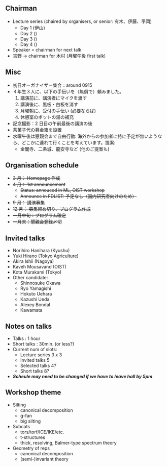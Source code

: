 ## Chairman

-   Lecture series (chaired by organisers, or senior: 有木、伊藤、平岡)
    -   Day 1 (伊山)
    -   Day 2 ()
    -   Day 3 ()
    -   Day 4 ()
-   Speaker = chairman for next talk
-   吉野 -> chairman for 木村 (月曜午後 first talk)

## Misc

-   初日オーガナイザー集合：around 0915
-   ４年生３人に、以下の手伝いを（無償で）頼みました。
    1. 講演前に、講演者にマイクを渡す
    2. 講演後に、黒板・白板を消す
    3. 月曜朝に、受付の手伝い (必要ならば)
    4. 休憩室のポットの湯の補充
-   記念撮影：2 日目の午前最後の講演の後
-   茶菓子代の募金箱を設置
-   水曜午後は懇親会まで自由行動: 海外からの参加者に特に予定が無いようなら、どこかに連れて行くことを考えています。提案:
    -   金閣寺、二条城、龍安寺など (他のご提案も)

## Organisation schedule

-   ~~3 月： Homepage 作成~~
-   ~~4 月： 1st announcement~~
    -   ~~Status: annouced in ML, OIST workshop~~
    -   ~~Announce in FDLIST: 予定なし（国内研究者向けのため）~~
-   ~~9 月： 講演募集~~
-   ~~12 月： 募集締め切り、プログラム作成~~
-   ~~一月中旬：プログラム確定~~
-   ~~一月末：懇親会登録〆切~~

## Invited talks

-   Norihiro Hanihara (Kyushu)
-   Yuki Hirano (Tokyo Agriculture)
-   Akira Ishii (Nagoya)
-   Kaveh Mousavand (OIST)
-   Kota Murakami (Tokyo)
-   Other candidate:
    -   Shinnosuke Okawa
    -   Ryo Yamagishi
    -   Hokuto Uehara
    -   Kazushi Ueda
    -   Alexey Bondal
    -   Kawamata

## Notes on talks

-   Talks : 1 hour
-   Short talks : 30min. (or less?)
-   Current num of slots:
    -   Lecture series 3 x 3
    -   Invited talks 5
    -   Selected talks 4?
    -   Short talks 8?
-   **_Scheule may need to be changed if we have to leave hall by 5pm_**

## Workshop theme

-   Silting
    -   canonical decomposition
    -   g-fan
    -   big silting
-   Subcats
    -   tors/torf/ICE/IKE/etc.
    -   t-structures
    -   thick, resolving, Balmer-type spectrum theory
-   Geometry of reps
    -   canonical decomposition
    -   (semi-)invariant theory
